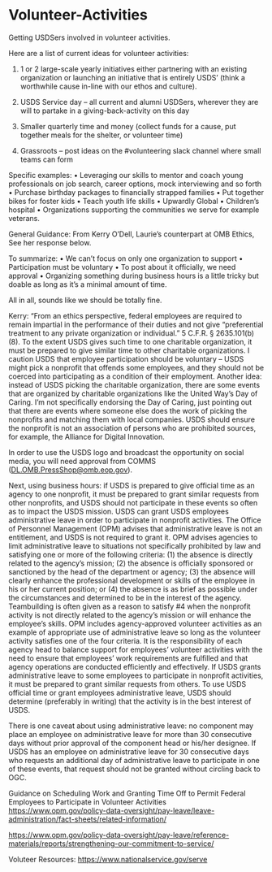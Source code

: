 # Volunteer-Activities
Getting USDSers involved in volunteer activities.

Here are a list of current ideas for volunteer activities:
1.	1 or 2 large-scale yearly initiatives either partnering with an existing organization or launching an initiative that is entirely USDS’ (think a worthwhile cause in-line with our ethos and culture).

2.	USDS Service day – all current and alumni USDSers, wherever they are will to partake in a giving-back-activity on this day

3.	Smaller quarterly time and money (collect funds for a cause, put together meals for the shelter, or volunteer time)

4.	Grassroots – post ideas on the #volunteering slack channel where small teams can form 
 
Specific examples: 
•	Leveraging our skills to mentor and coach young professionals on job search, career options, mock interviewing and so forth 
•	Purchase birthday packages to financially strapped families 
•	Put together bikes for foster kids 
•	Teach youth life skills 
•	Upwardly Global
•	Children’s hospital 
•	Organizations supporting the communities we serve for example veterans.

General Guidance:
From Kerry O’Dell, Laurie’s counterpart at OMB Ethics, See her response below.

To summarize:
• We can’t focus on only one organization to support
• Participation must be voluntary
• To post about it officially, we need approval
• Organizing something during business hours is a little tricky but doable as long as it’s a minimal amount of time.

All in all, sounds like we should be totally fine.

Kerry:
“From an ethics perspective, federal employees are required to remain impartial in the performance of their duties and not give “preferential treatment to any private organization or individual.” 5 C.F.R. § 2635.101(b)(8). To the extent USDS gives such time to one charitable organization, it must be prepared to give similar time to other charitable organizations. I caution USDS that employee participation should be voluntary – USDS might pick a nonprofit that offends some employees, and they should not be coerced into participating as a condition of their employment. Another idea: instead of USDS picking the charitable organization, there are some events that are organized by charitable organizations like the United Way’s Day of Caring. I’m not specifically endorsing the Day of Caring, just pointing out that there are events where someone else does the work of picking the nonprofits and matching them with local companies. USDS should ensure the nonprofit is not an association of persons who are prohibited sources, for example, the Alliance for Digital Innovation.

In order to use the USDS logo and broadcast the opportunity on social media, you will need approval from COMMS (DL.OMB.PressShop@omb.eop.gov).

Next, using business hours: if USDS is prepared to give official time as an agency to one nonprofit, it must be prepared to grant similar requests from other nonprofits, and USDS should not participate in these events so often as to impact the USDS mission. USDS can grant USDS employees administrative leave in order to participate in nonprofit activities. The Office of Personnel Management (OPM) advises that administrative leave is not an entitlement, and USDS is not required to grant it. OPM advises agencies to limit administrative leave to situations not specifically prohibited by law and satisfying one or more of the following criteria: (1) the absence is directly related to the agency’s mission; (2) the absence is officially sponsored or sanctioned by the head of the department or agency; (3) the absence will clearly enhance the professional development or skills of the employee in his or her current position; or (4) the absence is as brief as possible under the circumstances and determined to be in the interest of the agency. Teambuilding is often given as a reason to satisfy #4 when the nonprofit activity is not directly related to the agency’s mission or will enhance the employee’s skills. OPM includes agency-approved volunteer activities as an example of appropriate use of administrative leave so long as the volunteer activity satisfies one of the four criteria. It is the responsibility of each agency head to balance support for employees’ volunteer activities with the need to ensure that employees’ work requirements are fulfilled and that agency operations are conducted efficiently and effectively. If USDS grants administrative leave to some employees to participate in nonprofit activities, it must be prepared to grant similar requests from others. To use USDS official time or grant employees administrative leave, USDS should determine (preferably in writing) that the activity is in the best interest of USDS.

There is one caveat about using administrative leave: no component may place an employee on administrative leave for more than 30 consecutive days without prior approval of the component head or his/her designee. If USDS has an employee on administrative leave for 30 consecutive days who requests an additional day of administrative leave to participate in one of these events, that request should not be granted without circling back to OGC.

Guidance on Scheduling Work and Granting Time Off to Permit Federal Employees to Participate in Volunteer Activities
https://www.opm.gov/policy-data-oversight/pay-leave/leave-administration/fact-sheets/related-information/

https://www.opm.gov/policy-data-oversight/pay-leave/reference-materials/reports/strengthening-our-commitment-to-service/

Voluteer Resources:
https://www.nationalservice.gov/serve
